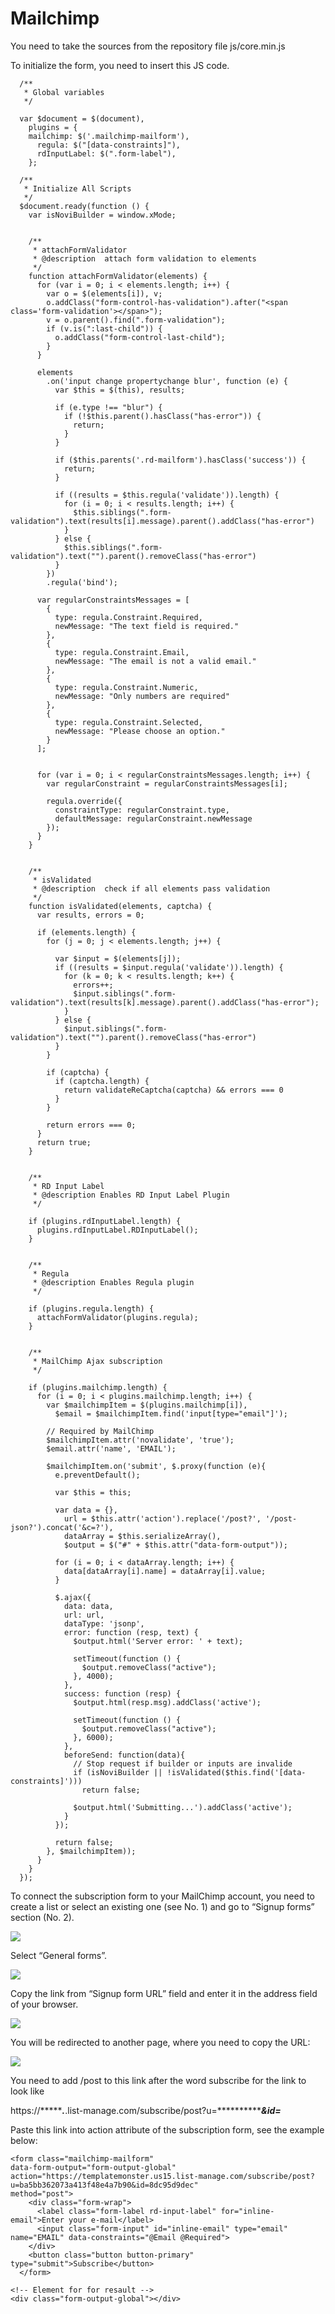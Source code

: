 # Mailchimp

You need to take the sources from the repository file js/core.min.js

To initialize the form, you need to insert this JS code.

	  /**
	   * Global variables
	   */

	  var $document = $(document),
	    plugins = {
        mailchimp: $('.mailchimp-mailform'),
	      regula: $("[data-constraints]"),  
	      rdInputLabel: $(".form-label"),
	    };

	  /**
	   * Initialize All Scripts
	   */
	  $document.ready(function () {
	    var isNoviBuilder = window.xMode;


	    /**
	     * attachFormValidator
	     * @description  attach form validation to elements
	     */
	    function attachFormValidator(elements) {
	      for (var i = 0; i < elements.length; i++) {
	        var o = $(elements[i]), v;
	        o.addClass("form-control-has-validation").after("<span class='form-validation'></span>");
	        v = o.parent().find(".form-validation");
	        if (v.is(":last-child")) {
	          o.addClass("form-control-last-child");
	        }
	      }

	      elements
	        .on('input change propertychange blur', function (e) {
	          var $this = $(this), results;

	          if (e.type !== "blur") {
	            if (!$this.parent().hasClass("has-error")) {
	              return;
	            }
	          }

	          if ($this.parents('.rd-mailform').hasClass('success')) {
	            return;
	          }

	          if ((results = $this.regula('validate')).length) {
	            for (i = 0; i < results.length; i++) {
	              $this.siblings(".form-validation").text(results[i].message).parent().addClass("has-error")
	            }
	          } else {
	            $this.siblings(".form-validation").text("").parent().removeClass("has-error")
	          }
	        })
	        .regula('bind');

	      var regularConstraintsMessages = [
	        {
	          type: regula.Constraint.Required,
	          newMessage: "The text field is required."
	        },
	        {
	          type: regula.Constraint.Email,
	          newMessage: "The email is not a valid email."
	        },
	        {
	          type: regula.Constraint.Numeric,
	          newMessage: "Only numbers are required"
	        },
	        {
	          type: regula.Constraint.Selected,
	          newMessage: "Please choose an option."
	        }
	      ];


	      for (var i = 0; i < regularConstraintsMessages.length; i++) {
	        var regularConstraint = regularConstraintsMessages[i];

	        regula.override({
	          constraintType: regularConstraint.type,
	          defaultMessage: regularConstraint.newMessage
	        });
	      }
	    }


	    /**
	     * isValidated
	     * @description  check if all elements pass validation
	     */
	    function isValidated(elements, captcha) {
	      var results, errors = 0;

	      if (elements.length) {
	        for (j = 0; j < elements.length; j++) {

	          var $input = $(elements[j]);
	          if ((results = $input.regula('validate')).length) {
	            for (k = 0; k < results.length; k++) {
	              errors++;
	              $input.siblings(".form-validation").text(results[k].message).parent().addClass("has-error");
	            }
	          } else {
	            $input.siblings(".form-validation").text("").parent().removeClass("has-error")
	          }
	        }

	        if (captcha) {
	          if (captcha.length) {
	            return validateReCaptcha(captcha) && errors === 0
	          }
	        }

	        return errors === 0;
	      }
	      return true;
	    }


	    /**
	     * RD Input Label
	     * @description Enables RD Input Label Plugin
	     */

	    if (plugins.rdInputLabel.length) {
	      plugins.rdInputLabel.RDInputLabel();
	    }


	    /**
	     * Regula
	     * @description Enables Regula plugin
	     */

	    if (plugins.regula.length) {
	      attachFormValidator(plugins.regula);
	    }


	    /**
	     * MailChimp Ajax subscription
	     */

	    if (plugins.mailchimp.length) {
	      for (i = 0; i < plugins.mailchimp.length; i++) {
	        var $mailchimpItem = $(plugins.mailchimp[i]),
	          $email = $mailchimpItem.find('input[type="email"]');

	        // Required by MailChimp
	        $mailchimpItem.attr('novalidate', 'true');
	        $email.attr('name', 'EMAIL');

	        $mailchimpItem.on('submit', $.proxy(function (e){
	          e.preventDefault();

	          var $this = this;

	          var data = {},
	            url = $this.attr('action').replace('/post?', '/post-json?').concat('&c=?'),
	            dataArray = $this.serializeArray(),
	            $output = $("#" + $this.attr("data-form-output"));

	          for (i = 0; i < dataArray.length; i++) {
	            data[dataArray[i].name] = dataArray[i].value;
	          }

	          $.ajax({
	            data: data,
	            url: url,
	            dataType: 'jsonp',
	            error: function (resp, text) {
	              $output.html('Server error: ' + text);

	              setTimeout(function () {
	                $output.removeClass("active");
	              }, 4000);
	            },
	            success: function (resp) {
	              $output.html(resp.msg).addClass('active');

	              setTimeout(function () {
	                $output.removeClass("active");
	              }, 6000);
	            },
	            beforeSend: function(data){
	              // Stop request if builder or inputs are invalide
	              if (isNoviBuilder || !isValidated($this.find('[data-constraints]')))
	                return false;

	              $output.html('Submitting...').addClass('active');
	            }
	          });

	          return false;
	        }, $mailchimpItem));
	      }
	    }
	  });


To connect the subscription form to your MailChimp account, you need to create a list or select an existing one (see No. 1) and go to “Signup forms” section (No. 2).

![](https://www.templatemonster.com/help/quick-start-guide/website-templates/v1-4/img/mailchimp.png)

Select “General forms”.

![](https://www.templatemonster.com/help/quick-start-guide/website-templates/v1-4/img/mailchimp-2.png)

Copy the link from “Signup form URL” field and enter it in the address field of your browser.

![](https://www.templatemonster.com/help/quick-start-guide/website-templates/v1-4/img/mailchimp-3.png)

You will be redirected to another page, where you need to copy the URL:

![](https://www.templatemonster.com/help/quick-start-guide/website-templates/v1-4/img/mailchimp-4.png)

You need to add /post to this link after the word subscribe for the link to look like

https://********.***.list-manage.com/subscribe/post?u=*******************&id=*********

Paste this link into action attribute of the subscription form, see the example below:

    <form class="mailchimp-mailform"
    data-form-output="form-output-global"
    action="https://templatemonster.us15.list-manage.com/subscribe/post?u=ba5bb362073a413f48e4a7b90&id=8dc95d9dec"
    method="post">
	    <div class="form-wrap">
	      <label class="form-label rd-input-label" for="inline-email">Enter your e-mail</label>
	      <input class="form-input" id="inline-email" type="email" name="EMAIL" data-constraints="@Email @Required">
	    </div>
	    <button class="button button-primary" type="submit">Subscribe</button>
	  </form>

    <!-- Element for for resault -->
    <div class="form-output-global"></div>